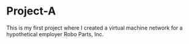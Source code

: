 # Project-A
This is my first project where I created a virtual machine network for a hypothetical employer Robo Parts, Inc.
